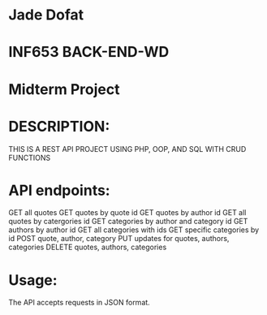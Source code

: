 # Jade Dofat
# INF653 BACK-END-WD
# Midterm Project

# DESCRIPTION:
THIS IS A REST API  PROJECT USING PHP, OOP, AND SQL WITH CRUD FUNCTIONS

# API endpoints:
GET all quotes
GET quotes by quote id
GET quotes by author id
GET all quotes by catergories id
GET categories by author and category id
GET authors by author id
GET all categories with ids
GET specific categories by id
POST quote, author, category
PUT updates for quotes, authors, categories
DELETE quotes, authors, categories
# Usage:
The API accepts requests in JSON format.
